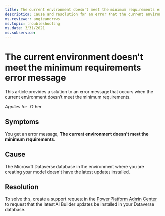 ```yaml
---
title: The current environment doesn't meet the minimum requirements error message
description: Cause and resolution for an error that the current environment doesn't meet the minimum requirements.
ms.reviewer: angieandrews
ms.topic: troubleshooting
ms.date: 3/31/2021
ms.subservice: 
---
```


# The current environment doesn't meet the minimum requirements error message

This article provides a solution to an error message that occurs when the current environment doesn’t meet the minimum requirements.

_Applies to:_ &nbsp; Other <!--Angie will ask Vivek-Can you be specific? I don't see "Other" used in troubleshooting docs.-->

## Symptoms

You get an error message, **The current environment doesn't meet the minimum requirements**.

## Cause

The Microsoft Dataverse database in the environment where you are creating your model doesn't have the latest updates installed.

## Resolution

To solve this, create a support request in the [Power Platform Admin Center](https://admin.powerplatform.microsoft.com/) to request that the latest AI Builder updates be installed in your Dataverse database.


